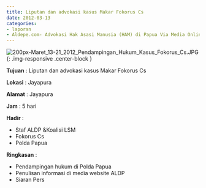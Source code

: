 ```yaml
---
title: Liputan dan advokasi kasus Makar Fokorus Cs
date: 2012-03-13
categories:
- laporan
- Aldepe.com- Advokasi Hak Asasi Manusia (HAM) di Papua Via Media Online, Mobile Phone dan Social Media
---
```

![200px-Maret_13-21_2012_Pendampingan_Hukum_Kasus_Fokorus_Cs.JPG](/uploads/200px-Maret_13-21_2012_Pendampingan_Hukum_Kasus_Fokorus_Cs.JPG){: .img-responsive .center-block }

**Tujuan** : Liputan dan advokasi kasus Makar Fokorus Cs

**Lokasi** : Jayapura

**Alamat** : Jayapura

**Jam** : 5 hari

**Hadir** : 
* Staf ALDP &Koalisi LSM
* Fokorus Cs
* Polda Papua

**Ringkasan** : 
* Pendampingan hukum di Polda Papua
* Penulisan informasi di media website ALDP
* Siaran Pers
